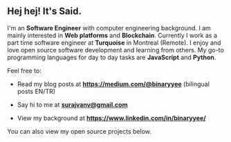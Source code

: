 ## Hej hej! It's Said.

I'm an **Software Engineer** with computer engineering background. I am mainly interested in **Web platforms** and **Blockchain**. Currently I work as a part time software engineer at **Turquoise** in Montreal (Remote). I enjoy and love open source software development and learning from others. My go-to programming languages for day to day tasks are **JavaScript** and **Python**.



Feel free to:

- Read my blog posts at **https://medium.com/@binaryyee** (bilingual posts EN/TR)

- Say hi to me at **surajvanv@gmail.com**

- View my background at **https://www.linkedin.com/in/binaryyee/**

You can also view my open source projects below.

